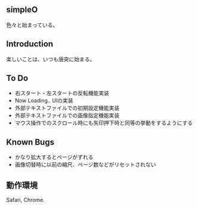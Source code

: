 simpleO
--------

色々と始まっている。

Introduction
------------

楽しいことは、いつも唐突に始まる。

To Do
------------

- 右スタート・左スタートの反転機能実装
- Now Loading.. UIの実装
- 外部テキストファイルでの初期設定機能実装
- 外部テキストファイルでの画像指定機能実装
- マウス操作でのスクロール時にも矢印押下時と同等の挙動をするようにする

Known Bugs
------------

- かなり拡大するとページがずれる
- 画像切替時に以前の縮尺、ページ数などがリセットされない

動作環境
------------

Safari, Chrome.
